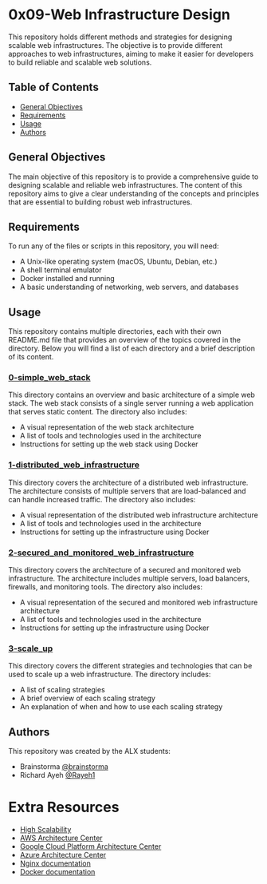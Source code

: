 # 0x09-Web Infrastructure Design

This repository holds different methods and strategies for designing scalable web infrastructures. The objective is to provide different approaches to web infrastructures, aiming to make it easier for developers to build reliable and scalable web solutions.

## Table of Contents

* [General Objectives](#general-objectives)
* [Requirements](#requirements)
* [Usage](#usage)
* [Authors](#authors)

## General Objectives

The main objective of this repository is to provide a comprehensive guide to designing scalable and reliable web infrastructures. The content of this repository aims to give a clear understanding of the concepts and principles that are essential to building robust web infrastructures.

## Requirements

To run any of the files or scripts in this repository, you will need:

* A Unix-like operating system (macOS, Ubuntu, Debian, etc.)
* A shell terminal emulator
* Docker installed and running
* A basic understanding of networking, web servers, and databases

## Usage

This repository contains multiple directories, each with their own README.md file that provides an overview of the topics covered in the directory. Below you will find a list of each directory and a brief description of its content.

### [0-simple_web_stack](./0-simple_web_stack/README.md)

This directory contains an overview and basic architecture of a simple web stack. The web stack consists of a single server running a web application that serves static content. The directory also includes:

* A visual representation of the web stack architecture
* A list of tools and technologies used in the architecture
* Instructions for setting up the web stack using Docker

### [1-distributed_web_infrastructure](./1-distributed_web_infrastructure/README.md)

This directory covers the architecture of a distributed web infrastructure. The architecture consists of multiple servers that are load-balanced and can handle increased traffic. The directory also includes:

* A visual representation of the distributed web infrastructure architecture
* A list of tools and technologies used in the architecture
* Instructions for setting up the infrastructure using Docker

### [2-secured_and_monitored_web_infrastructure](./2-secured_and_monitored_web_infrastructure/README.md)

This directory covers the architecture of a secured and monitored web infrastructure. The architecture includes multiple servers, load balancers, firewalls, and monitoring tools. The directory also includes:

* A visual representation of the secured and monitored web infrastructure architecture
* A list of tools and technologies used in the architecture
* Instructions for setting up the infrastructure using Docker

### [3-scale_up](./3-scale_up/README.md)

This directory covers the different strategies and technologies that can be used to scale up a web infrastructure. The directory includes:

* A list of scaling strategies
* A brief overview of each scaling strategy
* An explanation of when and how to use each scaling strategy

## Authors

This repository was created by the ALX students:

* Brainstorma [@brainstorma](https://github.com/brainstorma)
* Richard Ayeh [@Rayeh1](https://github.com/Rayeh1)

# Extra Resources

* [High Scalability](http://highscalability.com/)
* [AWS Architecture Center](https://aws.amazon.com/architecture/)
* [Google Cloud Platform Architecture Center](https://cloud.google.com/solutions/architecture)
* [Azure Architecture Center](https://docs.microsoft.com/en-us/azure/architecture/)
* [Nginx documentation](https://docs.nginx.com/)
* [Docker documentation](https://docs.docker.com/)
